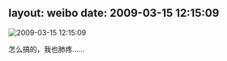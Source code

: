 layout: weibo
date: 2009-03-15 12:15:09
---
<meta name="referrer" content="no-referrer" />

<img src="/images/favicon.ico" style="float: left;"/>2009-03-15 12:15:09

怎么搞的，我也肺疼……

